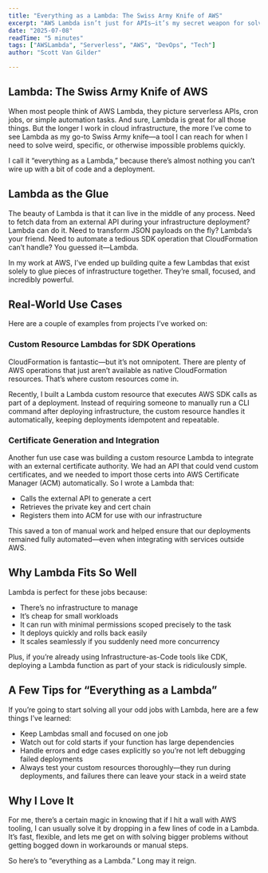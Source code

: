 ```yaml
---
title: "Everything as a Lambda: The Swiss Army Knife of AWS"
excerpt: "AWS Lambda isn’t just for APIs—it’s my secret weapon for solving odd problems fast. From custom resource automation to integrating external services like certificate APIs, Lambda acts as my Swiss Army knife in the cloud. In this post, I share how “everything as a Lambda” helps me keep projects efficient, flexible, and fun."
date: "2025-07-08"
readTime: "5 minutes"
tags: ["AWSLambda", "Serverless", "AWS", "DevOps", "Tech"]
author: "Scott Van Gilder"

---
```


## Lambda: The Swiss Army Knife of AWS

When most people think of AWS Lambda, they picture serverless APIs, cron jobs, or simple automation tasks. And sure, Lambda is great for all those things. But the longer I work in cloud infrastructure, the more I’ve come to see Lambda as my go-to Swiss Army knife—a tool I can reach for when I need to solve weird, specific, or otherwise impossible problems quickly.

I call it “everything as a Lambda,” because there’s almost nothing you can’t wire up with a bit of code and a deployment.


## Lambda as the Glue

The beauty of Lambda is that it can live in the middle of any process. Need to fetch data from an external API during your infrastructure deployment? Lambda can do it. Need to transform JSON payloads on the fly? Lambda’s your friend. Need to automate a tedious SDK operation that CloudFormation can’t handle? You guessed it—Lambda.

In my work at AWS, I’ve ended up building quite a few Lambdas that exist solely to glue pieces of infrastructure together. They’re small, focused, and incredibly powerful.


## Real-World Use Cases

Here are a couple of examples from projects I’ve worked on:

### Custom Resource Lambdas for SDK Operations

CloudFormation is fantastic—but it’s not omnipotent. There are plenty of AWS operations that just aren’t available as native CloudFormation resources. That’s where custom resources come in.

Recently, I built a Lambda custom resource that executes AWS SDK calls as part of a deployment. Instead of requiring someone to manually run a CLI command after deploying infrastructure, the custom resource handles it automatically, keeping deployments idempotent and repeatable.


### Certificate Generation and Integration

Another fun use case was building a custom resource Lambda to integrate with an external certificate authority. We had an API that could vend custom certificates, and we needed to import those certs into AWS Certificate Manager (ACM) automatically. So I wrote a Lambda that:

* Calls the external API to generate a cert
* Retrieves the private key and cert chain
* Registers them into ACM for use with our infrastructure

This saved a ton of manual work and helped ensure that our deployments remained fully automated—even when integrating with services outside AWS.


## Why Lambda Fits So Well

Lambda is perfect for these jobs because:

* There’s no infrastructure to manage
* It’s cheap for small workloads
* It can run with minimal permissions scoped precisely to the task
* It deploys quickly and rolls back easily
* It scales seamlessly if you suddenly need more concurrency

Plus, if you’re already using Infrastructure-as-Code tools like CDK, deploying a Lambda function as part of your stack is ridiculously simple.


## A Few Tips for “Everything as a Lambda”

If you’re going to start solving all your odd jobs with Lambda, here are a few things I’ve learned:

* Keep Lambdas small and focused on one job
* Watch out for cold starts if your function has large dependencies
* Handle errors and edge cases explicitly so you’re not left debugging failed deployments
* Always test your custom resources thoroughly—they run during deployments, and failures there can leave your stack in a weird state


## Why I Love It

For me, there’s a certain magic in knowing that if I hit a wall with AWS tooling, I can usually solve it by dropping in a few lines of code in a Lambda. It’s fast, flexible, and lets me get on with solving bigger problems without getting bogged down in workarounds or manual steps.

So here’s to “everything as a Lambda.” Long may it reign.


